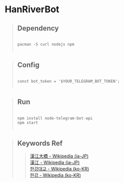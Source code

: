 # HanRiverBot

>## Dependency
><pre>
><code>
>pacman -S curl nodejs npm
></code>
></pre>

>## Config
><pre>
><code>
>const bot_token = '$YOUR_TELEGRAM_BOT_TOKEN';
></code>
></pre>

>## Run
><pre>
><code>
>npm install node-telegram-bot-api
>npm start
></code>
></pre>

>## Keywords Ref
>> [漢江大橋 - Wikipedia (ja-JP)](https://ja.wikipedia.org/wiki/%E6%BC%A2%E6%B1%9F%E5%A4%A7%E6%A9%8B)<br>
>> [漢江 - Wikipedia (ja-JP)](https://ja.wikipedia.org/wiki/%E6%BC%A2%E6%B1%9F)<br>
>> [한강대교 - Wikipedia (ko-KR)](https://ko.wikipedia.org/wiki/%ED%95%9C%EA%B0%95%EB%8C%80%EA%B5%90)<br>
>> [한강 - Wikipedia (ko-KR)](https://ko.wikipedia.org/wiki/%ED%95%9C%EA%B0%95)<br>